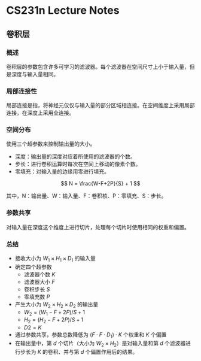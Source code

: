 # CS231n Lecture Notes 

## 卷积层

### 概述 

卷积层的参数包含许多可学习的滤波器。每个滤波器在空间尺寸上小于输入量，但是深度与输入量相同。

### 局部连接性

局部连接是指，将神经元仅仅与输入量的部分区域相连接。在空间维度上采用局部连接，在深度上采用全连接。

### 空间分布

使用三个超参数来控制输出量的大小。

- 深度：输出量的深度对应着所使用的滤波器的个数。
- 步长：进行卷积运算时每次在空间上移动的像素个数。
- 零填充：对输入量的边缘用零进行填充。

$$ N = \frac{W-F+2P}{S} + 1 $$

其中，N：输出量、W：输入量、F：卷积核、P：零填充、S：步长。

### 参数共享

对输入量在深度这个维度上进行切片，处理每个切片时使用相同的权重和偏置。

### 总结

- 接收大小为 $W_1 \times H_1 \times D_1$ 的输入量
- 确定四个超参数
    - 滤波器个数 $K$
    - 滤波器大小 $F$
    - 卷积步长 $S$
    - 零填充数 $P$
- 产生大小为 $W_2 \times H_2 \times D_2$ 的输出量
    - $W_2 = (W_1-F+2P)/S + 1$ 
    - $H_2 = (H_2-F+2P)/S + 1$
    - $D2 = K$
- 通过参数共享，参数总数降低为 $(F \cdot F \cdot D_1) \cdot K$ 个权重和 $K$ 个偏置
- 在输出量中，第 $d$ 个切片（大小为 $W_2 \times H_2$）是对输入量和第 $d$ 个滤波器进行步长为 $K$ 的卷积、并与第 $d$ 个偏置作用后的结果。


